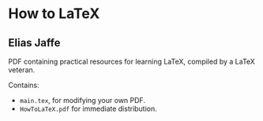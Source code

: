 # How to LaTeX
## Elias Jaffe

PDF containing practical resources for learning LaTeX, compiled by a LaTeX veteran.

Contains:
* `main.tex`, for modifying your own PDF.
* `HowToLaTeX.pdf` for immediate distribution.
